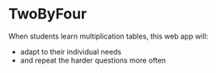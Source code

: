 # TwoByFour

When students learn multiplication tables, this web app will:
- adapt to their individual needs
- and repeat the harder questions more often
